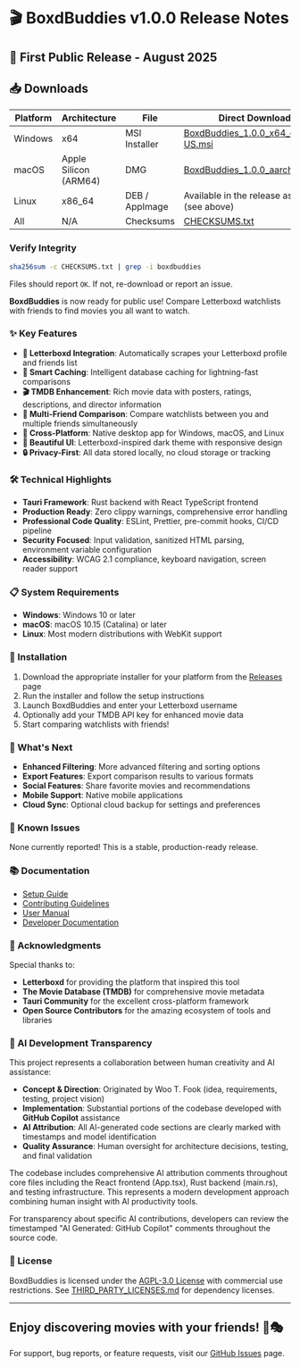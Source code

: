 # 🎬 BoxdBuddies v1.0.0 Release Notes

## 🚀 First Public Release - August 2025

## 📥 Downloads

| Platform | Architecture          | File           | Direct Download                                                                                                                       |
| -------- | --------------------- | -------------- | ------------------------------------------------------------------------------------------------------------------------------------- |
| Windows  | x64                   | MSI Installer  | [BoxdBuddies_1.0.0_x64_en-US.msi](https://github.com/Wootehfook/BoxdBuddies/releases/download/v1.0.0/BoxdBuddies_1.0.0_x64_en-US.msi) |
| macOS    | Apple Silicon (ARM64) | DMG            | [BoxdBuddies_1.0.0_aarch64.dmg](https://github.com/Wootehfook/BoxdBuddies/releases/download/v1.0.0/BoxdBuddies_1.0.0_aarch64.dmg)     |
| Linux    | x86_64                | DEB / AppImage | Available in the release assets (see above)                                                                                           |
| All      | N/A                   | Checksums      | [CHECKSUMS.txt](https://github.com/Wootehfook/BoxdBuddies/releases/download/v1.0.0/CHECKSUMS.txt)                                     |

### Verify Integrity

```bash
sha256sum -c CHECKSUMS.txt | grep -i boxdbuddies
```

Files should report `OK`. If not, re-download or report an issue.

**BoxdBuddies** is now ready for public use! Compare Letterboxd watchlists with friends to find movies you all want to watch.

### ✨ Key Features

- **🔗 Letterboxd Integration**: Automatically scrapes your Letterboxd profile and friends list
- **🤖 Smart Caching**: Intelligent database caching for lightning-fast comparisons
- **🎬 TMDB Enhancement**: Rich movie data with posters, ratings, descriptions, and director information
- **👥 Multi-Friend Comparison**: Compare watchlists between you and multiple friends simultaneously
- **📱 Cross-Platform**: Native desktop app for Windows, macOS, and Linux
- **🎨 Beautiful UI**: Letterboxd-inspired dark theme with responsive design
- **🔒 Privacy-First**: All data stored locally, no cloud storage or tracking

### 🛠️ Technical Highlights

- **Tauri Framework**: Rust backend with React TypeScript frontend
- **Production Ready**: Zero clippy warnings, comprehensive error handling
- **Professional Code Quality**: ESLint, Prettier, pre-commit hooks, CI/CD pipeline
- **Security Focused**: Input validation, sanitized HTML parsing, environment variable configuration
- **Accessibility**: WCAG 2.1 compliance, keyboard navigation, screen reader support

### 📋 System Requirements

- **Windows**: Windows 10 or later
- **macOS**: macOS 10.15 (Catalina) or later
- **Linux**: Most modern distributions with WebKit support

### 🔧 Installation

1. Download the appropriate installer for your platform from the [Releases](https://github.com/Wootehfook/BoxdBuddies/releases) page
2. Run the installer and follow the setup instructions
3. Launch BoxdBuddies and enter your Letterboxd username
4. Optionally add your TMDB API key for enhanced movie data
5. Start comparing watchlists with friends!

### 🎯 What's Next

- **Enhanced Filtering**: More advanced filtering and sorting options
- **Export Features**: Export comparison results to various formats
- **Social Features**: Share favorite movies and recommendations
- **Mobile Support**: Native mobile applications
- **Cloud Sync**: Optional cloud backup for settings and preferences

### 🐛 Known Issues

None currently reported! This is a stable, production-ready release.

### 📚 Documentation

- [Setup Guide](SETUP.md)
- [Contributing Guidelines](CONTRIBUTING.md)
- [User Manual](docs/USER_GUIDE.md)
- [Developer Documentation](docs/DEVELOPMENT.md)

### 🙏 Acknowledgments

Special thanks to:

- **Letterboxd** for providing the platform that inspired this tool
- **The Movie Database (TMDB)** for comprehensive movie metadata
- **Tauri Community** for the excellent cross-platform framework
- **Open Source Contributors** for the amazing ecosystem of tools and libraries

### 🤖 AI Development Transparency

This project represents a collaboration between human creativity and AI assistance:

- **Concept & Direction**: Originated by Woo T. Fook (idea, requirements, testing, project vision)
- **Implementation**: Substantial portions of the codebase developed with **GitHub Copilot** assistance
- **AI Attribution**: All AI-generated code sections are clearly marked with timestamps and model identification
- **Quality Assurance**: Human oversight for architecture decisions, testing, and final validation

The codebase includes comprehensive AI attribution comments throughout core files including the React frontend (App.tsx), Rust backend (main.rs), and testing infrastructure. This represents a modern development approach combining human insight with AI productivity tools.

For transparency about specific AI contributions, developers can review the timestamped "AI Generated: GitHub Copilot" comments throughout the source code.

### 📝 License

BoxdBuddies is licensed under the [AGPL-3.0 License](LICENSE) with commercial use restrictions. See [THIRD_PARTY_LICENSES.md](THIRD_PARTY_LICENSES.md) for dependency licenses.

---

## Enjoy discovering movies with your friends! 🍿🎭

For support, bug reports, or feature requests, visit our [GitHub Issues](https://github.com/Wootehfook/BoxdBuddies/issues) page.
